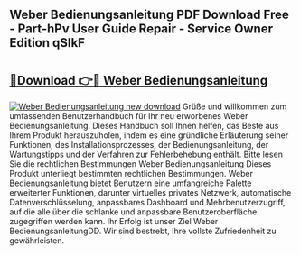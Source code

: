 ## Weber Bedienungsanleitung PDF Download Free - Part-hPv User Guide Repair - Service Owner Edition qSIkF

# <h2><a href="http://df2e0k6.blite.top/?on=Weber+Bedienungsanleitung">🔗Download 👉🔴 Weber Bedienungsanleitung</a></h2>

[![Weber Bedienungsanleitung new download](https://i.imgur.com/lujVjoI.png)](http://df2e0k6.blite.top/?on=Weber+Bedienungsanleitung)
Grüße und willkommen zum umfassenden Benutzerhandbuch für Ihr neu erworbenes Weber Bedienungsanleitung. Dieses Handbuch soll Ihnen helfen, das Beste aus Ihrem Produkt herauszuholen, indem es eine gründliche Erläuterung seiner Funktionen, des Installationsprozesses, der Bedienungsanleitung, der Wartungstipps und der Verfahren zur Fehlerbehebung enthält. Bitte lesen Sie die rechtlichen Bestimmungen Weber Bedienungsanleitung Dieses Produkt unterliegt bestimmten rechtlichen Bestimmungen. Weber Bedienungsanleitung bietet Benutzern eine umfangreiche Palette erweiterter Funktionen, darunter virtuelles privates Netzwerk, automatische Datenverschlüsselung, anpassbares Dashboard und Mehrbenutzerzugriff, auf die alle über die schlanke und anpassbare Benutzeroberfläche zugegriffen werden kann. Ihr Erfolg ist unser Ziel Weber BedienungsanleitungDD. Wir sind bestrebt, Ihre vollste Zufriedenheit zu gewährleisten.
